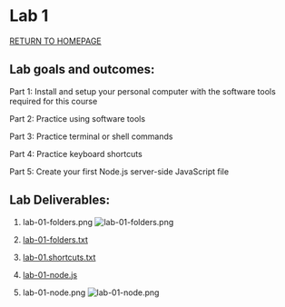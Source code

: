 # Lab 1
[RETURN TO HOMEPAGE](https://connor-pfeiffer.github.io/)

## Lab goals and outcomes:

Part 1: Install and setup your personal computer with the software tools required for this course

Part 2: Practice using software tools

Part 3: Practice terminal or shell commands

Part 4: Practice keyboard shortcuts

Part 5: Create your first Node.js server-side JavaScript file



## Lab Deliverables:

1. lab-01-folders.png
![lab-01-folders.png]()

2. [lab-01-folders.txt]()

3. [lab-01.shortcuts.txt]()

4. [lab-01-node.js]()

5. lab-01-node.png
![lab-01-node.png]()

